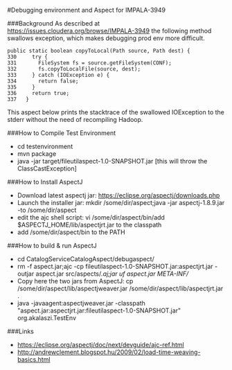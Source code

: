 #Debugging environment and Aspect for IMPALA-3949 

###Background
As described at https://issues.cloudera.org/browse/IMPALA-3949 the following method swallows exception, which makes debugging prod env more difficult.

```
public static boolean copyToLocal(Path source, Path dest) {
330     try {
331       FileSystem fs = source.getFileSystem(CONF);
332       fs.copyToLocalFile(source, dest);
333     } catch (IOException e) {
334       return false;
335     }
336     return true;
337   }
```

This aspect below prints the stacktrace of the swallowed IOException to the stderr without the need of recompiling Hadoop.

###How to Compile Test Environment
- cd testenvironment
- mvn package
- java -jar target/fileutilaspect-1.0-SNAPSHOT.jar
[this will throw the ClassCastException]

###How to Install AspectJ 
- Download latest aspectj jar: https://eclipse.org/aspectj/downloads.php
- Launch the installer jar: mkdir /some/dir/aspect;java -jar aspectj-1.8.9.jar -to /some/dir/aspect
- edit the ajc shell script: vi /some/dir/aspect/bin/add $ASPECTJ_HOME/lib/aspectjrt.jar to the classpath
- add /some/dir/aspect/bin to the PATH

###How to build & run AspectJ 
- cd CatalogServiceCatalogAspect/debugaspect/
- rm -f aspect.jar;ajc -cp fileutilaspect-1.0-SNAPSHOT.jar:aspectjrt.jar -outjar aspect.jar src/aspects/*.aj;jar uf aspect.jar META-INF/*
- Copy here the two jars from AspectJ: cp /some/dir/aspect/lib/aspectjweaver.jar /some/dir/aspect/lib/aspectjrt.jar .
- java -javaagent:aspectjweaver.jar -classpath "aspect.jar:aspectjrt.jar:fileutilaspect-1.0-SNAPSHOT.jar" org.akalaszi.TestEnv

###Links
- https://eclipse.org/aspectj/doc/next/devguide/ajc-ref.html
- http://andrewclement.blogspot.hu/2009/02/load-time-weaving-basics.html

